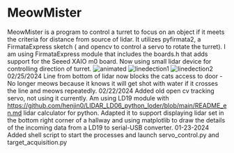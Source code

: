 # MeowMister
 
MeowMister is a program to control a turret to focus on an object if it meets the criteria for distance from source of lidar. It utilizes pyfirmata2, a FirmataExpress sketch ( and opencv to control a servo to rotate the turret).  I am using FirmataExpress module that includes the boards.h that adds support for the Seeed XAIO m0 board. Now using small lidar device for controlling direction of turret.
![animated](https://github.com/metracy/MeowMister/assets/12073647/aa362e29-e5b7-47d3-bacd-be8ba3df3c56)
![linedection1](https://github.com/metracy/MeowMister/assets/12073647/aa591002-b9cc-4e0b-ab52-f1eb85b4a12d)
![linedection2](https://github.com/metracy/MeowMister/assets/12073647/f2e8e56a-d0d5-4852-9a2c-f56feb6bc52c)
02/25/2024
Line from bottom of lidar now blocks the cats access to door - No longer meows because it knows it will get shot with water if it crosses the line and meows repeatedly.
02/22/2024
Added old open cv tracking servo, not using it currently. Am using LD19 module with https://github.com/henjin0/LIDAR_LD06_python_loder/blob/main/README_en.md lidar calculator for python. Adapted it to support displaying lidar set in the bottom right
corner of a hallway and using matplotlib to draw the details of the incoming data from a LD19 to serial-USB converter.
01-23-2024
Added shell script to start the processes and launch servo_control.py and target_acquisition.py
